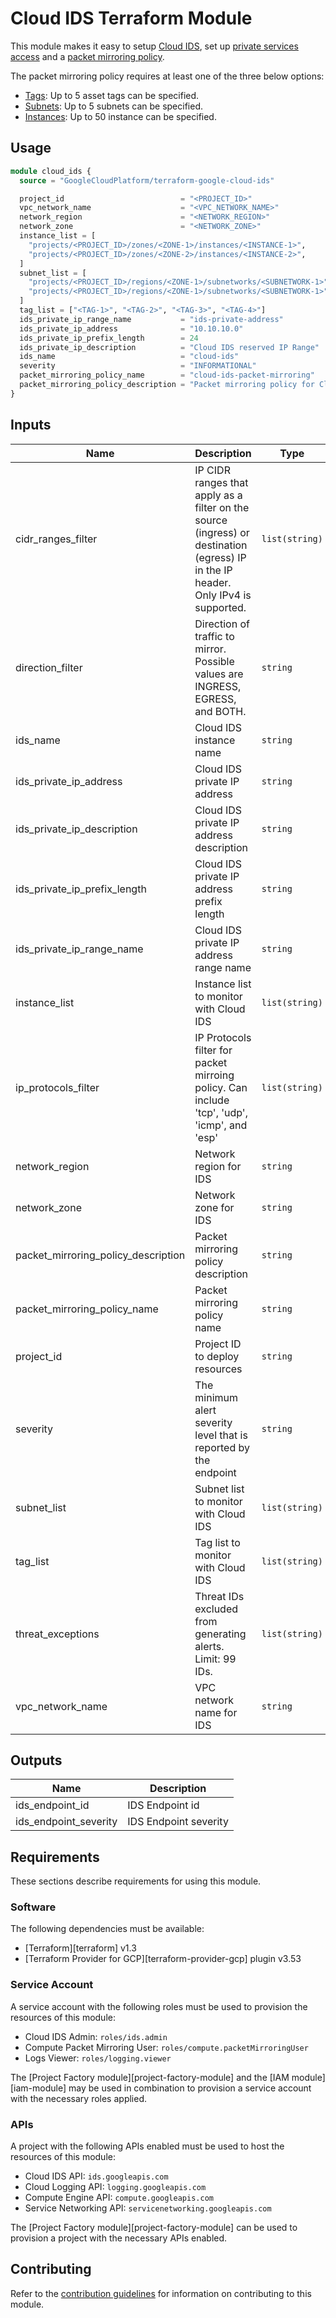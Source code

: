 # Cloud IDS Terraform Module
This module makes it easy to setup [Cloud IDS](https://cloud.google.com/ids), set up [private services access](https://cloud.google.com/vpc/docs/private-services-access) and a [packet mirroring policy](https://cloud.google.com/vpc/docs/using-packet-mirroring).

The packet mirroring policy requires at least one of the three below options:
- [Tags](#pre_configured_rules): Up to 5 asset tags can be specified.
- [Subnets](#security_rules): Up to 5 subnets can be specified.
- [Instances](#custom_rules): Up to 50 instance can be specified.

##  Usage

```tf
module cloud_ids {
  source = "GoogleCloudPlatform/terraform-google-cloud-ids"

  project_id                          = "<PROJECT_ID>"
  vpc_network_name                    = "<VPC_NETWORK_NAME>"
  network_region                      = "<NETWORK_REGION>"
  network_zone                        = "<NETWORK_ZONE>"
  instance_list = [
    "projects/<PROJECT_ID>/zones/<ZONE-1>/instances/<INSTANCE-1>",
    "projects/<PROJECT_ID>/zones/<ZONE-2>/instances/<INSTANCE-2>",
  ]
  subnet_list = [
    "projects/<PROJECT_ID>/regions/<ZONE-1>/subnetworks/<SUBNETWORK-1>",
    "projects/<PROJECT_ID>/regions/<ZONE-1>/subnetworks/<SUBNETWORK-1>",
  ]
  tag_list = ["<TAG-1>", "<TAG-2>", "<TAG-3>", "<TAG-4>"]
  ids_private_ip_range_name           = "ids-private-address"
  ids_private_ip_address              = "10.10.10.0"
  ids_private_ip_prefix_length        = 24
  ids_private_ip_description          = "Cloud IDS reserved IP Range"
  ids_name                            = "cloud-ids"
  severity                            = "INFORMATIONAL"
  packet_mirroring_policy_name        = "cloud-ids-packet-mirroring"
  packet_mirroring_policy_description = "Packet mirroring policy for Cloud IDS"
}
```

<!-- BEGINNING OF PRE-COMMIT-TERRAFORM DOCS HOOK -->
## Inputs

| Name | Description | Type | Default | Required |
|------|-------------|------|---------|:--------:|
| cidr\_ranges\_filter | IP CIDR ranges that apply as a filter on the source (ingress) or destination (egress) IP in the IP header. Only IPv4 is supported. | `list(string)` | `[]` | no |
| direction\_filter | Direction of traffic to mirror. Possible values are INGRESS, EGRESS, and BOTH. | `string` | `"BOTH"` | no |
| ids\_name | Cloud IDS instance name | `string` | `"cloud-ids"` | no |
| ids\_private\_ip\_address | Cloud IDS private IP address | `string` | `"10.10.10.0"` | no |
| ids\_private\_ip\_description | Cloud IDS private IP address description | `string` | `"Cloud IDS reserved IP Range"` | no |
| ids\_private\_ip\_prefix\_length | Cloud IDS private IP address prefix length | `string` | `24` | no |
| ids\_private\_ip\_range\_name | Cloud IDS private IP address range name | `string` | `"ids-private-address"` | no |
| instance\_list | Instance list to monitor with Cloud IDS | `list(string)` | `null` | no |
| ip\_protocols\_filter | IP Protocols filter for packet mirroing policy. Can include 'tcp', 'udp', 'icmp', and 'esp' | `list(string)` | `[]` | no |
| network\_region | Network region for IDS | `string` | n/a | yes |
| network\_zone | Network zone for IDS | `string` | n/a | yes |
| packet\_mirroring\_policy\_description | Packet mirroring policy description | `string` | `"Packet mirroring policy for Cloud IDS"` | no |
| packet\_mirroring\_policy\_name | Packet mirroring policy name | `string` | `"cloud-ids-packet-mirroring"` | no |
| project\_id | Project ID to deploy resources | `string` | n/a | yes |
| severity | The minimum alert severity level that is reported by the endpoint | `string` | `"INFORMATIONAL"` | no |
| subnet\_list | Subnet list to monitor with Cloud IDS | `list(string)` | `null` | no |
| tag\_list | Tag list to monitor with Cloud IDS | `list(string)` | `null` | no |
| threat\_exceptions | Threat IDs excluded from generating alerts. Limit: 99 IDs. | `list(string)` | `[]` | no |
| vpc\_network\_name | VPC network name for IDS | `string` | n/a | yes |

## Outputs

| Name | Description |
|------|-------------|
| ids\_endpoint\_id | IDS Endpoint id |
| ids\_endpoint\_severity | IDS Endpoint severity |

<!-- END OF PRE-COMMIT-TERRAFORM DOCS HOOK -->

## Requirements

These sections describe requirements for using this module.

### Software

The following dependencies must be available:

- [Terraform][terraform] v1.3
- [Terraform Provider for GCP][terraform-provider-gcp] plugin v3.53

### Service Account

A service account with the following roles must be used to provision
the resources of this module:

- Cloud IDS Admin: `roles/ids.admin`
- Compute Packet Mirroring User: `roles/compute.packetMirroringUser`
- Logs Viewer: `roles/logging.viewer`

The [Project Factory module][project-factory-module] and the
[IAM module][iam-module] may be used in combination to provision a
service account with the necessary roles applied.

### APIs

A project with the following APIs enabled must be used to host the
resources of this module:

- Cloud IDS API: `ids.googleapis.com`
- Cloud Logging API: `logging.googleapis.com`
- Compute Engine API: `compute.googleapis.com`
- Service Networking API: `servicenetworking.googleapis.com`

The [Project Factory module][project-factory-module] can be used to
provision a project with the necessary APIs enabled.

## Contributing

Refer to the [contribution guidelines](./CONTRIBUTING.md) for
information on contributing to this module.

